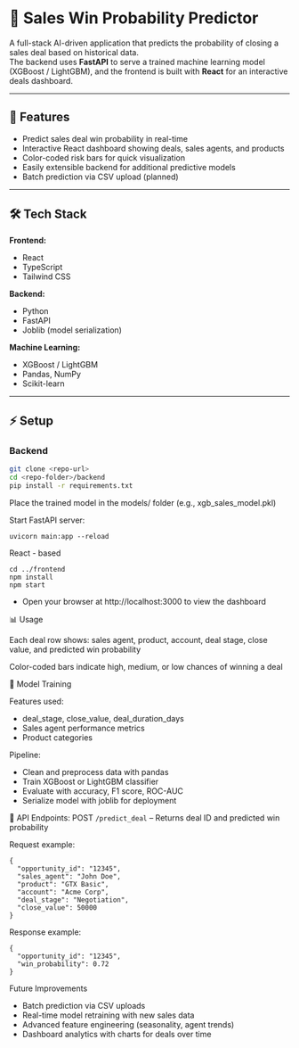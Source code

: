 # 🚀 Sales Win Probability Predictor

A full-stack AI-driven application that predicts the probability of closing a sales deal based on historical data.  
The backend uses **FastAPI** to serve a trained machine learning model (XGBoost / LightGBM), and the frontend is built with **React** for an interactive deals dashboard.

---

## 🔹 Features

- Predict sales deal win probability in real-time
- Interactive React dashboard showing deals, sales agents, and products
- Color-coded risk bars for quick visualization
- Easily extensible backend for additional predictive models
- Batch prediction via CSV upload (planned)

---

## 🛠 Tech Stack

**Frontend:**

- React
- TypeScript
- Tailwind CSS

**Backend:**

- Python
- FastAPI
- Joblib (model serialization)

**Machine Learning:**

- XGBoost / LightGBM
- Pandas, NumPy
- Scikit-learn

---

## ⚡ Setup

### Backend

```bash
git clone <repo-url>
cd <repo-folder>/backend
pip install -r requirements.txt
```

Place the trained model in the models/ folder (e.g., xgb_sales_model.pkl)

Start FastAPI server:

```
uvicorn main:app --reload
```

React - based

```
cd ../frontend
npm install
npm start

```

- Open your browser at http://localhost:3000 to view the dashboard

📊 Usage

Each deal row shows: sales agent, product, account, deal stage, close value, and predicted win probability

Color-coded bars indicate high, medium, or low chances of winning a deal

🧠 Model Training

Features used:

- deal_stage, close_value, deal_duration_days
- Sales agent performance metrics
- Product categories

Pipeline:

- Clean and preprocess data with pandas
- Train XGBoost or LightGBM classifier
- Evaluate with accuracy, F1 score, ROC-AUC
- Serialize model with joblib for deployment

🔗 API Endpoints:
POST `/predict_deal` – Returns deal ID and predicted win probability

Request example:

```
{
  "opportunity_id": "12345",
  "sales_agent": "John Doe",
  "product": "GTX Basic",
  "account": "Acme Corp",
  "deal_stage": "Negotiation",
  "close_value": 50000
}
```

Response example:

```
{
  "opportunity_id": "12345",
  "win_probability": 0.72
}
```

Future Improvements

- Batch prediction via CSV uploads
- Real-time model retraining with new sales data
- Advanced feature engineering (seasonality, agent trends)
- Dashboard analytics with charts for deals over time
